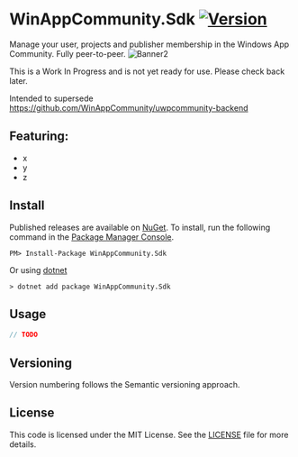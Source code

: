 # WinAppCommunity.Sdk [![Version](https://img.shields.io/nuget/v/WinAppCommunity.Sdk.svg)](https://www.nuget.org/packages/WinAppCommunity.Sdk)

Manage your user, projects and publisher membership in the Windows App Community. Fully peer-to-peer.
![Banner2](https://github.com/user-attachments/assets/9fbe1f09-cf9d-406f-8df5-58d069ef7a00)

This is a Work In Progress and is not yet ready for use. Please check back later.

Intended to supersede https://github.com/WinAppCommunity/uwpcommunity-backend

## Featuring:
- x
- y
- z

## Install

Published releases are available on [NuGet](https://www.nuget.org/packages/WinAppCommunity.Sdk). To install, run the following command in the [Package Manager Console](https://docs.nuget.org/docs/start-here/using-the-package-manager-console).

    PM> Install-Package WinAppCommunity.Sdk
    
Or using [dotnet](https://docs.microsoft.com/en-us/dotnet/core/tools/dotnet)

    > dotnet add package WinAppCommunity.Sdk

## Usage

```cs
// TODO
```

## Versioning

Version numbering follows the Semantic versioning approach.

## License

This code is licensed under the MIT License. See the [LICENSE](LICENSE.md) file for more details.
